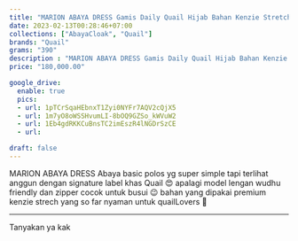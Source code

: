 ```yaml
---
title: "MARION ABAYA DRESS Gamis Daily Quail Hijab Bahan Kenzie Stretch"
date: 2023-02-13T00:28:46+07:00
collections: ["AbayaCloak", "Quail"]
brands: "Quail"
grams: "390"
description : "MARION ABAYA DRESS Gamis Daily Quail Hijab Bahan Kenzie Stretch"
price: "180,000.00"

google_drive:
  enable: true
  pics:
  - url: 1pTCrSqaHEbnxT1Zyi0NYFr7AQV2cQjX5
  - url: 1m7yO8oWSSHvumLI-8bOQ9GZSo_kWVuW2
  - url: 1Eb4gdRKKCuBnsTC2imEszR4lNGDrSzCE
  - url: 

draft: false
---
```


MARION ABAYA DRESS 
Abaya basic polos yg super simple tapi terlihat anggun dengan signature label khas Quail 😍 apalagi model lengan wudhu friendly dan zipper cocok untuk busui 😉 bahan yang dipakai premium kenzie strech yang so far nyaman untuk quailLovers 🥰

---

Tanyakan ya kak



